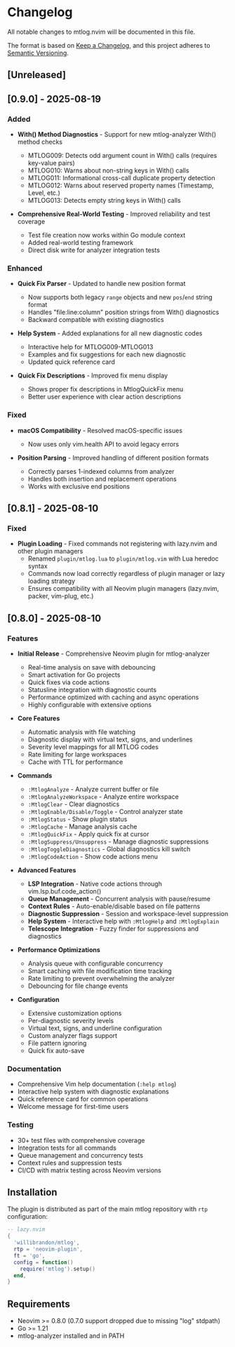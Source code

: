 # Changelog

All notable changes to mtlog.nvim will be documented in this file.

The format is based on [Keep a Changelog](https://keepachangelog.com/en/1.0.0/),
and this project adheres to [Semantic Versioning](https://semver.org/spec/v2.0.0.html).

## [Unreleased]

## [0.9.0] - 2025-08-19

### Added
- **With() Method Diagnostics** - Support for new mtlog-analyzer With() method checks
  - MTLOG009: Detects odd argument count in With() calls (requires key-value pairs)
  - MTLOG010: Warns about non-string keys in With() calls
  - MTLOG011: Informational cross-call duplicate property detection
  - MTLOG012: Warns about reserved property names (Timestamp, Level, etc.)
  - MTLOG013: Detects empty string keys in With() calls

- **Comprehensive Real-World Testing** - Improved reliability and test coverage
  - Test file creation now works within Go module context
  - Added real-world testing framework
  - Direct disk write for analyzer integration tests
  
### Enhanced
- **Quick Fix Parser** - Updated to handle new position format
  - Now supports both legacy `range` objects and new `pos`/`end` string format
  - Handles "file:line:column" position strings from With() diagnostics
  - Backward compatible with existing diagnostics
  
- **Help System** - Added explanations for all new diagnostic codes
  - Interactive help for MTLOG009-MTLOG013
  - Examples and fix suggestions for each new diagnostic
  - Updated quick reference card

- **Quick Fix Descriptions** - Improved fix menu display
  - Shows proper fix descriptions in MtlogQuickFix menu
  - Better user experience with clear action descriptions

### Fixed
- **macOS Compatibility** - Resolved macOS-specific issues
  - Now uses only vim.health API to avoid legacy errors

- **Position Parsing** - Improved handling of different position formats
  - Correctly parses 1-indexed columns from analyzer
  - Handles both insertion and replacement operations
  - Works with exclusive end positions

## [0.8.1] - 2025-08-10

### Fixed
- **Plugin Loading** - Fixed commands not registering with lazy.nvim and other plugin managers
  - Renamed `plugin/mtlog.lua` to `plugin/mtlog.vim` with Lua heredoc syntax
  - Commands now load correctly regardless of plugin manager or lazy loading strategy
  - Ensures compatibility with all Neovim plugin managers (lazy.nvim, packer, vim-plug, etc.)

## [0.8.0] - 2025-08-10

### Features
- **Initial Release** - Comprehensive Neovim plugin for mtlog-analyzer
  - Real-time analysis on save with debouncing
  - Smart activation for Go projects
  - Quick fixes via code actions
  - Statusline integration with diagnostic counts
  - Performance optimized with caching and async operations
  - Highly configurable with extensive options

- **Core Features**
  - Automatic analysis with file watching
  - Diagnostic display with virtual text, signs, and underlines
  - Severity level mappings for all MTLOG codes
  - Rate limiting for large workspaces
  - Cache with TTL for performance

- **Commands**
  - `:MtlogAnalyze` - Analyze current buffer or file
  - `:MtlogAnalyzeWorkspace` - Analyze entire workspace
  - `:MtlogClear` - Clear diagnostics
  - `:MtlogEnable/Disable/Toggle` - Control analyzer state
  - `:MtlogStatus` - Show plugin status
  - `:MtlogCache` - Manage analysis cache
  - `:MtlogQuickFix` - Apply quick fix at cursor
  - `:MtlogSuppress/Unsuppress` - Manage diagnostic suppressions
  - `:MtlogToggleDiagnostics` - Global diagnostics kill switch
  - `:MtlogCodeAction` - Show code actions menu

- **Advanced Features**
  - **LSP Integration** - Native code actions through vim.lsp.buf.code_action()
  - **Queue Management** - Concurrent analysis with pause/resume
  - **Context Rules** - Auto-enable/disable based on file patterns
  - **Diagnostic Suppression** - Session and workspace-level suppression
  - **Help System** - Interactive help with `:MtlogHelp` and `:MtlogExplain`
  - **Telescope Integration** - Fuzzy finder for suppressions and diagnostics

- **Performance Optimizations**
  - Analysis queue with configurable concurrency
  - Smart caching with file modification time tracking
  - Rate limiting to prevent overwhelming the analyzer
  - Debouncing for file change events

- **Configuration**
  - Extensive customization options
  - Per-diagnostic severity levels
  - Virtual text, signs, and underline configuration
  - Custom analyzer flags support
  - File pattern ignoring
  - Quick fix auto-save

### Documentation
- Comprehensive Vim help documentation (`:help mtlog`)
- Interactive help system with diagnostic explanations
- Quick reference card for common operations
- Welcome message for first-time users

### Testing
- 30+ test files with comprehensive coverage
- Integration tests for all commands
- Queue management and concurrency tests
- Context rules and suppression tests
- CI/CD with matrix testing across Neovim versions

## Installation

The plugin is distributed as part of the main mtlog repository with `rtp` configuration:

```lua
-- lazy.nvim
{
  'willibrandon/mtlog',
  rtp = 'neovim-plugin',
  ft = 'go',
  config = function()
    require('mtlog').setup()
  end,
}
```

## Requirements

- Neovim >= 0.8.0 (0.7.0 support dropped due to missing "log" stdpath)
- Go >= 1.21
- mtlog-analyzer installed and in PATH